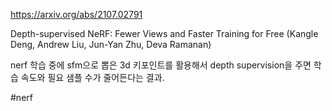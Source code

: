 https://arxiv.org/abs/2107.02791

Depth-supervised NeRF: Fewer Views and Faster Training for Free (Kangle Deng, Andrew Liu, Jun-Yan Zhu, Deva Ramanan)

nerf 학습 중에 sfm으로 뽑은 3d 키포인트를 활용해서 depth supervision을 주면 학습 속도와 필요 샘플 수가 줄어든다는 결과.

#nerf